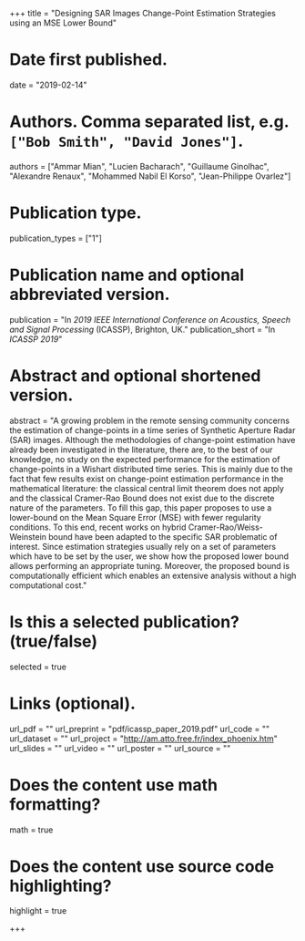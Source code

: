 +++
title = "Designing SAR Images Change-Point Estimation Strategies using an MSE Lower Bound"

# Date first published.
date = "2019-02-14"

# Authors. Comma separated list, e.g. `["Bob Smith", "David Jones"]`.
authors = ["Ammar Mian", "Lucien Bacharach", "Guillaume Ginolhac", "Alexandre Renaux", "Mohammed Nabil El Korso", "Jean-Philippe Ovarlez"]

# Publication type.
publication_types = ["1"]

# Publication name and optional abbreviated version.
publication = "In *2019 IEEE International Conference on Acoustics, Speech and Signal Processing* (ICASSP), Brighton, UK."
publication_short = "In *ICASSP 2019*"

# Abstract and optional shortened version.
abstract = "A growing problem in the remote sensing community concerns the estimation of change-points in a time series of Synthetic Aperture Radar (SAR) images. Although the methodologies of change-point estimation have already been investigated in the literature, there are, to the best of our knowledge, no study on the expected performance for the estimation of change-points in a Wishart distributed time series. This is mainly due to the fact that few results exist on change-point estimation performance in the mathematical literature: the classical central limit theorem does not apply and the classical Cramer-Rao Bound does not exist due to the discrete nature of the parameters. To fill this gap, this paper proposes to use a lower-bound on the Mean Square Error (MSE) with fewer regularity conditions. To this end, recent works on hybrid Cramer-Rao/Weiss-Weinstein bound have been adapted to the specific SAR problematic of interest. Since estimation strategies usually rely on a set of parameters which have to be set by the user, we show how the proposed lower bound allows performing an appropriate tuning. Moreover, the proposed bound is computationally efficient which enables an extensive analysis without a high computational cost."

# Is this a selected publication? (true/false)
selected = true

# Links (optional).
url_pdf = ""
url_preprint = "pdf/icassp_paper_2019.pdf"
url_code = ""
url_dataset = ""
url_project = "http://am.atto.free.fr/index_phoenix.htm"
url_slides = ""
url_video = ""
url_poster = ""
url_source = ""



# Does the content use math formatting?
math = true

# Does the content use source code highlighting?
highlight = true


+++